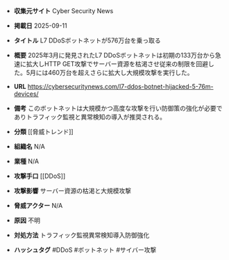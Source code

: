 - **収集元サイト**
Cyber Security News

- **掲載日**
2025-09-11

- **タイトル**
L7 DDoSボットネットが576万台を乗っ取る

- **概要**
2025年3月に発見されたL7 DDoSボットネットは初期の133万台から急速に拡大しHTTP GET攻撃でサーバー資源を枯渇させ従来の制限を回避した。5月には460万台を超えさらに拡大し大規模攻撃を実行した。

- **URL**
https://cybersecuritynews.com/l7-ddos-botnet-hijacked-5-76m-devices/

- **備考**
このボットネットは大規模かつ高度な攻撃を行い防御策の強化が必要でありトラフィック監視と異常検知の導入が推奨される。

- **分類**
[[脅威トレンド]]

- **組織名**
N/A

- **業種**
N/A

- **攻撃手口**
[[DDoS]]

- **攻撃影響**
サーバー資源の枯渇と大規模攻撃

- **脅威アクター**
N/A

- **原因**
不明

- **対処方法**
トラフィック監視異常検知導入防御強化

- **ハッシュタグ**
#DDoS #ボットネット #サイバー攻撃
